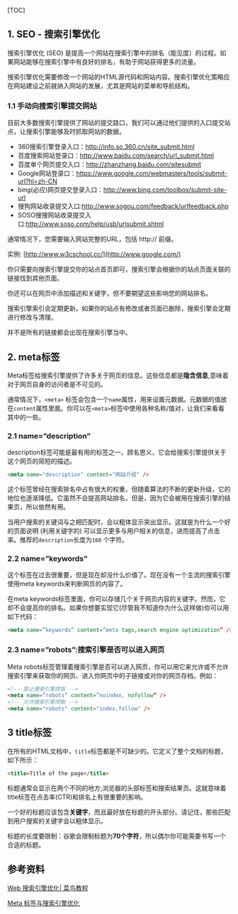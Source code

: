[TOC]

## 1. SEO - 搜索引擎优化

搜索引擎优化 (SEO) 是提高一个网站在搜索引擎中的排名（能见度）的过程。如果网站能够在搜索引擎中有良好的排名，有助于网站获得更多的流量。

搜索引擎优化需要修改一个网站的HTML源代码和网站内容。搜索引擎优化策略应在网站建设之前就纳入网站的发展，尤其是网站的菜单和导航结构。

### 1.1 手动向搜索引擎提交网站

目前大多数搜索引擎提供了网站的提交路口，我们可以通过他们提供的入口提交站点，让搜索引擎能够及时抓取网站的数据。

- 360搜索引擎登录入口：<http://info.so.360.cn/site_submit.html>
- 百度搜索网站登录口：<http://www.baidu.com/search/url_submit.html>
- 百度单个网页提交入口：<http://zhanzhang.baidu.com/sitesubmit>
- Google网站登录口：<https://www.google.com/webmasters/tools/submit-url?hl=zh-CN>
- bing(必应)网页提交登录入口：<http://www.bing.com/toolbox/submit-site-url>
- 搜狗网站收录提交入口:<http://www.sogou.com/feedback/urlfeedback.php>
- SOSO搜搜网站收录提交入口:<http://www.soso.com/help/usb/urlsubmit.shtml>

通常情况下，您需要输入网站完整的URL，包括 http:// 前缀。

实例: [http://www.w3cschool.cc/](http://www.google.com/)

你只需要向搜索引擎提交你的站点首页即可，搜索引擎会根据你的站点页面关联的链接找到其他页面。

你还可以在网页中添加描述和关键字，但不要期望这些影响您的网站排名。

搜索引擎索引会定期更新。如果你的站点有修改或者页面已删除，搜索引擎会定期进行修改与清理。

并不是所有的链接都会出现在搜索引擎当中。

## 2. meta标签

Meta标签给搜索引擎提供了许多关于网页的信息。这些信息都是**隐含信息**,意味着对于网页自身的访问者是不可见的。

通常情况下，`<meta>` 标签会包含一个`name`属性，用来设置元数据。元数据的值放在`content`属性里面。你可以在`<meta>`标签中使用各种名称/值对，让我们来看看其中的一些。

### 2.1 name=”description”

description标签可能是最有用的标签之一。顾名思义，它会给搜索引擎提供关于这个网页的简短的描述。

```html
<meta name="description" content="网站介绍" />
```

这个标签曾经在搜索排名中占有很大的权重，但随着算法的不断的更新升级，它的地位也逐渐降低。它虽然不会提高网站排名，但是，因为它会被用在搜索引擎的结果页，所以依然有用。

当用户搜索的关键词与之相匹配时，会以粗体显示突出显示。这就是为什么一个好的页面说明 (利用关键字的) 可以显示更多与用户相关的信息，进而提高了点击率。推荐的`description`长度为`160` 个字符。

### 2.2 name=”keywords”

这个标签在过去很重要，但是现在却没什么价值了。现在没有一个主流的搜索引擎使用meta keywords来判断网页的内容了。

在meta keywords标签里面，你可以存储几个关于网页内容的关键字。然而，它却不会提高你的排名。如果你想要实现它(尽管我不知道你为什么这样做)你可以用如下代码：

```html
<meta name=”keywords” content=”meta tags,search engine optimization” />
```

### 2.3 name=”robots”:搜索引擎是否可以进入网页

Meta robots标签管理着搜索引擎是否可以进入网页，你可以用它来允许或不允许搜索引擎来获取你的网页、进入你网页中的子链接或对你的网页存档。例如：

```html
<!-- 禁止搜索引擎爬取 -->
<meta name=”robots” content=”noindex, nofollow” />
<!-- 允许搜索引擎爬取 -->
<meta name="robots" content="index,follow" /> 
```

## 3 title标签

在所有的HTML文档中，`title`标签都是不可缺少的。它定义了整个文档的标题，如下所示：

```html
<title>Title of the page</title>
```

标题通常会显示在两个不同的地方;浏览器的头部标签和搜索结果页。这就意味着title标签在点击率(CTR)和排名上有很重要的影响。

一个好的标题应该包含**关键字**，而且最好放在标题的开头部分。请记住，那些匹配到用户搜索的关键字会以粗体显示。

标题的长度要限制：谷歌会限制标题为**70个字符**，所以偶尔你可能需要书写一个合适的标题。

## 参考资料



[Web 搜索引擎优化| 菜鸟教程](http://www.runoob.com/web/web-search.html)

[Meta 标签与搜索引擎优化](http://www.w3cplus.com/html5/meta-tags-and-seo.html)

